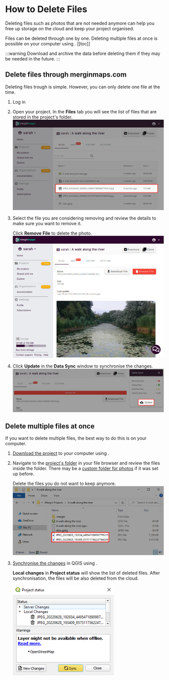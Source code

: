 # How to Delete Files

Deleting files such as photos that are not needed anymore can help you free up storage on the <MainPlatformNameLink /> cloud and keep your project organised.

Files can be deleted through <AppDomainNameLink /> one by one. Deleting multiple files at once is possible on your computer using <QGISPluginName />.
[[toc]]

:::warning
Download and archive the data before deleting them if they may be needed in the future.
:::

## Delete files through merginmaps.com
Deleting files trough <MainDomainName /> is simple. However, you can only delete one file at the time.

1. Log in <AppDomainNameLink />
2. Open your project. In the **Files** tab you will see the list of files that are stored in the project's folder.
   ![Mergin Maps project files photos](./project-files.jpg "Mergin Maps project files and photos")
3. Select the file you are considering removing and review the details to make sure you want to remove it.

   Click **Remove File** to delete the photo.
   ![Mergin Maps dashboard Remove file button](./remove-file.jpg "Mergin Maps dashboard Remove file button")
4. Click **Update** in the **Data Sync** window to synchronise the changes.
   ![Mergin Maps dashboard synchronise update project](./remove-file-sync.jpg "Mergin Maps dashboard update project")

## Delete multiple files at once
If you want to delete multiple files, the best way to do this is on your computer.

1. [Download the project](../plugin/#downloading-a-project-in-qgis) to your computer using <QGISPluginName />.
2. Navigate to the [project's folder](../project/#mergin-maps-project-folder) in your file browser and review the files inside the folder. There may be a [custom folder for photos](../../layer/settingup_forms_photo/#how-to-set-up-a-custom-folder-for-storing-photos) if it was set up before.

   Delete the files you do not want to keep anymore. 
   ![Mergin Maps project files in PC folder](./folder-files.jpg "Mergin Maps project files folder")
3. [Synchronise the changes](../synchronisation/#synchronising-changes-in-qgis) in QGIS using <QGISPluginName />. 

   **Local changes** in **Project status** will show the list of deleted files. After synchronisation, the files will be also deleted from the cloud.

   ![QGIS Mergin Maps project status synchronisation](./project-status.jpg "QGIS Mergin Maps project status")
   
